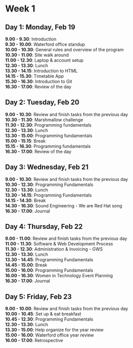 # Week 1

## Day 1: Monday, Feb 19
**9.00 - 9.30**: Introduction  
**9.30 - 10.00**: Waterford office standup  
**10.00 - 10.30**: General rules and overview of the program  
**10.30 - 11.00**: Site walk around  
**11.00 - 12.30**: Laptop & account setup  
**12.30 - 13.30**: Lunch  
**13.30 - 14.15**: Introduction to HTML  
**14.15 - 15.30**: Timetable App  
**15.30 - 16.30**: Introduction to Git  
**16.30 - 17.00**: Review of the day

## Day 2: Tuesday, Feb 20
**9.00 - 10.30**: Review and finish tasks from the previous day   
**10.30 - 11.30**: Marshmallow challenge  
**11.30 - 12.30**: Programming fundamentals  
**12.30 - 13.30**: Lunch  
**13.30 - 15.00**: Programming fundamentals  
**15.00 - 15.15**: Break  
**15.15 - 16.30**: Programming fundamentals  
**16.30 - 17.00**: Review of the day  

## Day 3: Wednesday, Feb 21
**9.00 - 10.30**: Review and finish tasks from the previous day  
**10.30 - 12.30**: Programming Fundamentals  
**12.30 - 13.30**: Lunch  
**13.30 - 14.15**: Programming Fundamentals  
**14.15 - 14.30**: Break  
**14.30 - 16.30**: Sound Engineering - We are Red Hat song  
**16.30 - 17.00**: Journal  

## Day 4: Thursday, Feb 22
**9.00 - 11.00**: Review and finish tasks from the previous day  
**11.00 - 11.30**:  Software & Web Development Process  
**11.30 - 12.30**: Administration & Invoicing - GWS  
**12.30 - 13.30**: Lunch  
**13.30 - 14.45**: Programming Fundamentals  
**14.45 - 15.00**: Break  
**15.00 - 16.00**: Programming Fundamentals  
**16.00 - 16.30**: Women in Technology Event Planning  
**16.30 - 17.00**: Journal  

## Day 5: Friday, Feb 23
**9.00 - 10.00**: Review and finish tasks from the previous day  
**10.00 - 10.45**: Set up & eat breakfast  
**10.45 - 12.30**: Programming Fundamentals  
**12.30 - 13.30**: Lunch  
**13.30 - 15.00**: Help organize for the year review  
**15.00 - 16.00**: Waterford office year review  
**16.00 - 17.00**: Retrospective  
